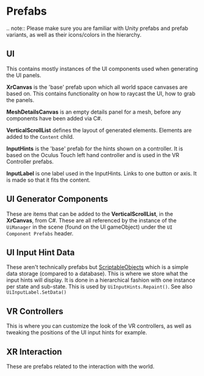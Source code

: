 # Prefabs

.. note::
	Please make sure you are familiar with Unity prefabs and prefab variants, as well as their icons/colors in the hierarchy.

## UI

This contains mostly instances of the UI components used when generating the UI panels.

**XrCanvas** is the 'base' prefab upon which all world space canvases are based on. This contains functionality on how to raycast the UI, how to grab the panels.

**MeshDetailsCanvas** is an empty details panel for a mesh, before any components have been added via C#.

**VerticalScrollList** defines the layout of generated elements. Elements are added to the `Content` child.

**InputHints** is the 'base' prefab for the hints shown on a controller. It is based on the Oculus Touch left hand controller and is used in the VR Controller prefabs.

**InputLabel** is one label used in the InputHints. Links to one button or axis. It is made so that it fits the content.

## UI Generator Components

These are items that can be added to the **VerticalScrollList**, in the **XrCanvas**, from C#. These are all referenced by the instance of the `UiManager` in the scene (found on the UI gameObject) under the `UI Component Prefabs` header.

## UI Input Hint Data

These aren't technically prefabs but [ScriptableObjects](https://docs.unity3d.com/Manual/class-ScriptableObject.html) which is a simple data storage (compared to a database). This is where we store what the input hints will display. It is done in a hierarchical fashion with one instance per state and sub-state. This is used by `UiInputHints.Repaint()`. See also `UiInputLabel.SetData()`

## VR Controllers

This is where you can customize the look of the VR controllers, as well as tweaking the positions of the UI input hints for example.

## XR Interaction

These are prefabs related to the interaction with the world.